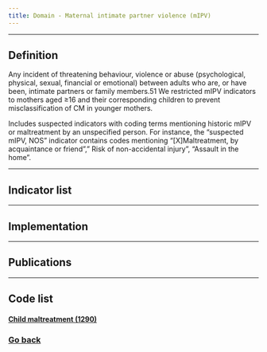 ```yaml
---
title: Domain - Maternal intimate partner violence (mIPV)
---
```


--------------------------------
## Definition

Any incident of threatening behaviour, violence or abuse (psychological, physical, sexual, financial or emotional) between adults who are, or have been, intimate partners or family members.51 We restricted mIPV indicators to mothers aged ≥16 and their corresponding children to prevent misclassification of CM in younger mothers.

Includes suspected indicators with coding terms mentioning historic mIPV or maltreatment by an unspecified person. For instance, the “suspected mIPV, NOS” indicator contains codes mentioning “[X]Maltreatment, by acquaintance or friend”,” Risk of non-accidental injury”, “Assault in the home”.

--------------------------------
## Indicator list
 
<div class="flourish-embed flourish-table" data-src="visualisation/9799589"><script src="https://public.flourish.studio/resources/embed.js"></script></div>

--------------------------------
## Implementation

--------------------------------
## Publications

--------------------------------
## Code list

#### [Child maltreatment (1290)](https://raw.githubusercontent.com/shabeer-syed/ACEs/code-lists/CM_ACEs.txt)

### [Go back](https://shabeer-syed.github.io/ACEs/domains)

<script src="http://code.jquery.com/jquery-1.4.2.min.js"></script> <script> var x = document.getElementsByClassName("site-footer-credits"); setTimeout(() => { x[0].remove(); }, 10); </script>
